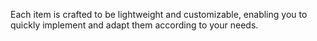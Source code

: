 Each item is crafted to be lightweight and customizable, enabling you to quickly implement and adapt them according to your needs.
